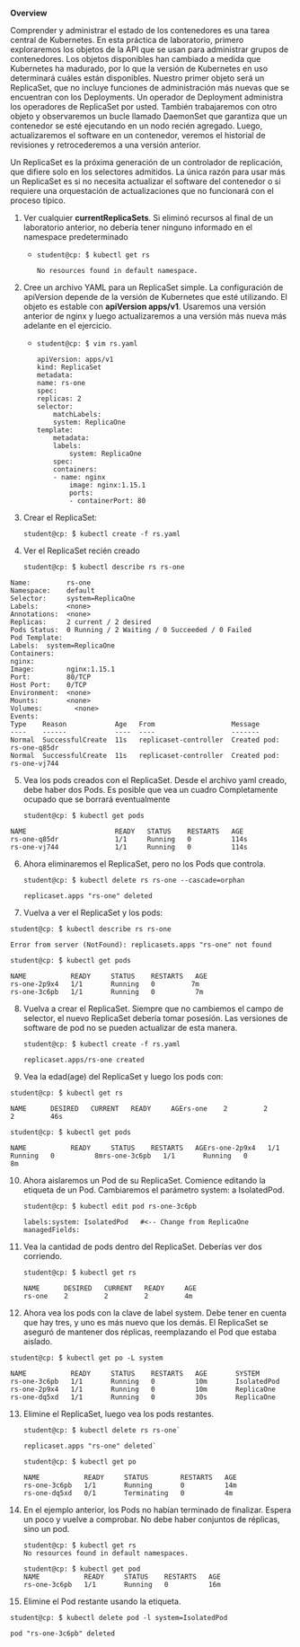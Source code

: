 **Overview**

Comprender y administrar el estado de los contenedores es una tarea central de Kubernetes. En esta práctica de laboratorio, primero exploraremos los objetos de la API que se usan para administrar grupos de contenedores. Los objetos disponibles han cambiado a medida que Kubernetes ha madurado, por lo que la versión de Kubernetes en uso determinará cuáles están disponibles. Nuestro primer objeto será un ReplicaSet, que no incluye funciones de administración más nuevas que se encuentran con los Deployments. Un operador de Deployment administra los operadores de ReplicaSet por usted. También trabajaremos con otro objeto y observaremos un bucle llamado DaemonSet que garantiza que un contenedor se esté ejecutando en un nodo recién agregado. Luego, actualizaremos el software en un contenedor, veremos el historial de revisiones y retrocederemos a una versión anterior.

Un ReplicaSet es la próxima generación de un controlador de replicación, que difiere solo en los selectores admitidos. La única razón para usar más un ReplicaSet es si no necesita actualizar el software del contenedor o si requiere una orquestación de actualizaciones que no funcionará con el proceso típico.


1. Ver cualquier **currentReplicaSets**. Si eliminó recursos al final de un laboratorio anterior, no debería tener ninguno informado en el namespace predeterminado

    - `student@cp: ̃$ kubectl get rs`

      `No resources found in default namespace.`



2. Cree un archivo YAML para un ReplicaSet simple. La configuración de apiVersion depende de la versión de Kubernetes que esté utilizando. El objeto es estable con **apiVersion apps/v1**. Usaremos una versión anterior de nginx y luego actualizaremos a una versión más nueva más adelante en el ejercicio.

    - `student@cp: ̃$ vim rs.yaml`

        ```
        apiVersion: apps/v1
        kind: ReplicaSet
        metadata:
        name: rs-one
        spec:
        replicas: 2
        selector:
            matchLabels:
            system: ReplicaOne
        template:
            metadata:
            labels:
                system: ReplicaOne
            spec:
            containers:
            - name: nginx
                image: nginx:1.15.1
                ports:
                - containerPort: 80
        ```
3.  Crear el ReplicaSet:

    `student@cp: ̃$ kubectl create -f rs.yaml`

4. Ver el ReplicaSet recién creado

    `student@cp: ̃$ kubectl describe rs rs-one`

```
Name:         rs-one
Namespace:    default
Selector:     system=ReplicaOne
Labels:       <none>
Annotations:  <none>
Replicas:     2 current / 2 desired
Pods Status:  0 Running / 2 Waiting / 0 Succeeded / 0 Failed
Pod Template:
Labels:  system=ReplicaOne
Containers:
nginx:
Image:        nginx:1.15.1
Port:         80/TCP
Host Port:    0/TCP
Environment:  <none>
Mounts:       <none>
Volumes:        <none>
Events:
Type    Reason            Age   From                   Message
----    ------            ----  ----                   -------
Normal  SuccessfulCreate  11s   replicaset-controller  Created pod: rs-one-q85dr
Normal  SuccessfulCreate  11s   replicaset-controller  Created pod: rs-one-vj744

```

5. Vea los pods creados con el ReplicaSet. Desde el archivo yaml creado, debe haber dos Pods. Es posible que vea un cuadro Completamente ocupado que se borrará eventualmente

    `student@cp: ̃$ kubectl get pods`

```
NAME                      READY   STATUS    RESTARTS   AGE
rs-one-q85dr              1/1     Running   0          114s
rs-one-vj744              1/1     Running   0          114s
```
6. Ahora eliminaremos el ReplicaSet, pero no los Pods que controla.

    `student@cp: ̃$ kubectl delete rs rs-one --cascade=orphan`

    `replicaset.apps "rs-one" deleted`

7. Vuelva a ver el ReplicaSet y los pods:

`student@cp: ̃$ kubectl describe rs rs-one`

`Error from server (NotFound): replicasets.apps "rs-one" not found`

`student@cp: ̃$ kubectl get pods`

```
NAME           READY     STATUS    RESTARTS   AGE
rs-one-2p9x4   1/1       Running   0         7m
rs-one-3c6pb   1/1       Running   0          7m
```

8. Vuelva a crear el ReplicaSet. Siempre que no cambiemos el campo de selector, el nuevo ReplicaSet debería tomar posesión. Las versiones de software de pod no se pueden actualizar de esta manera.

    `student@cp: ̃$ kubectl create -f rs.yaml`

    `replicaset.apps/rs-one created`

9. Vea la edad(age) del ReplicaSet y luego los pods con:

`student@cp: ̃$ kubectl get rs`

```
NAME      DESIRED   CURRENT   READY     AGErs-one    2         2         2         46s
```

`student@cp: ̃$ kubectl get pods`

```
NAME           READY     STATUS    RESTARTS   AGErs-one-2p9x4   1/1       Running   0          8mrs-one-3c6pb   1/1       Running   0          8m
```

10. Ahora aislaremos un Pod de su ReplicaSet. Comience editando la etiqueta de un Pod. Cambiaremos el parámetro system: a IsolatedPod.

    `student@cp: ̃$ kubectl edit pod rs-one-3c6pb`

    ```
    labels:system: IsolatedPod   #<-- Change from ReplicaOne managedFields:
    ```

11. Vea la cantidad de pods dentro del ReplicaSet. Deberías ver dos corriendo.

    `student@cp: ̃$ kubectl get rs`

    ```
    NAME      DESIRED   CURRENT   READY     AGE
    rs-one    2         2         2         4m
    ```

12. Ahora vea los pods con la clave de label system. Debe tener en cuenta que hay tres, y uno es más nuevo que los demás. El ReplicaSet se aseguró de mantener dos réplicas, reemplazando el Pod que estaba aislado.

`student@cp: ̃$ kubectl get po -L system`

```
NAME           READY     STATUS    RESTARTS   AGE       SYSTEM
rs-one-3c6pb   1/1       Running   0          10m       IsolatedPod
rs-one-2p9x4   1/1       Running   0          10m       ReplicaOne
rs-one-dq5xd   1/1       Running   0          30s       ReplicaOne
```
13. Elimine el ReplicaSet, luego vea los pods restantes.

    ```
    student@cp: ̃$ kubectl delete rs rs-one`

    replicaset.apps "rs-one" deleted`
    ```

    ```
    student@cp: ̃$ kubectl get po

    NAME           READY     STATUS        RESTARTS   AGE
    rs-one-3c6pb   1/1       Running       0          14m
    rs-one-dq5xd   0/1       Terminating   0          4m

    ``` 

14. En el ejemplo anterior, los Pods no habían terminado de finalizar. Espera un poco y vuelve a comprobar. No debe haber conjuntos de réplicas, sino un pod.

    ```
    student@cp: ̃$ kubectl get rs
    No resources found in default namespaces.
    ```

    ```
    student@cp: ̃$ kubectl get pod
    NAME           READY     STATUS    RESTARTS   AGE
    rs-one-3c6pb   1/1       Running   0          16m
    ```
15. Elimine el Pod restante usando la etiqueta.

```
student@cp: ̃$ kubectl delete pod -l system=IsolatedPod

pod "rs-one-3c6pb" deleted
```
